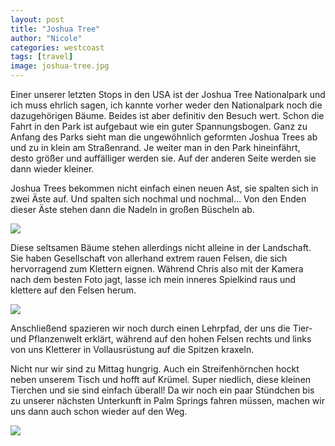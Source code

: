 ```yaml
---
layout: post
title: "Joshua Tree"
author: "Nicole"
categories: westcoast
tags: [travel]
image: joshua-tree.jpg
---
```

Einer unserer letzten Stops in den USA ist der Joshua Tree Nationalpark und ich muss ehrlich sagen, ich kannte vorher weder den Nationalpark noch die dazugehörigen Bäume. Beides ist aber definitiv den Besuch wert. Schon die Fahrt in den Park ist aufgebaut wie ein guter Spannungsbogen. Ganz zu Anfang des Parks sieht man die ungewöhnlich geformten Joshua Trees ab und zu in klein am Straßenrand. Je weiter man in den Park hineinfährt, desto größer und auffälliger werden sie. Auf der anderen Seite werden sie dann wieder kleiner. 

Joshua Trees bekommen nicht einfach einen neuen Ast, sie spalten sich in zwei Äste auf. Und spalten sich nochmal und nochmal… Von den Enden dieser Äste stehen dann die Nadeln in großen Büscheln ab.

![](/assets/img/us/Joshua_Tree_1.jpeg)

Diese seltsamen Bäume stehen allerdings nicht alleine in der Landschaft. Sie haben Gesellschaft von allerhand extrem rauen Felsen, die sich hervorragend zum Klettern eignen. Während Chris also mit der Kamera nach dem besten Foto jagt, lasse ich mein inneres Spielkind raus und klettere auf den Felsen herum. 

![](/assets/img/us/Joshua_Tree_Nicole_Bäume.jpeg)

Anschließend spazieren wir noch durch einen Lehrpfad, der uns die Tier- und Pflanzenwelt erklärt, während auf den hohen Felsen rechts und links von uns Kletterer in Vollausrüstung auf die Spitzen kraxeln.

Nicht nur wir sind zu Mittag hungrig. Auch ein Streifenhörnchen hockt neben unserem Tisch und hofft auf Krümel. Super niedlich, diese kleinen Tierchen und sie sind einfach überall! Da wir noch ein paar Stündchen bis zu unserer nächsten Unterkunft in Palm Springs fahren müssen, machen wir uns dann auch schon wieder auf den Weg.

![](/assets/img/us/Joshua_Tree_Streifenhörnchen.jpeg)